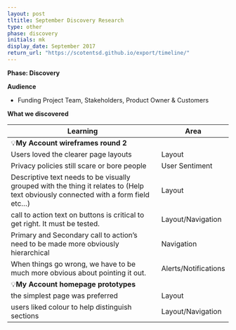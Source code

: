 ```yaml
---
layout: post
tltitle: September Discovery Research
type: other
phase: discovery
initials: mk
display_date: September 2017
return_url: "https://scotentsd.github.io/export/timeline/"
---
```


**Phase: Discovery**

**Audience**
- Funding Project Team, Stakeholders, Product Owner & Customers

**What we discovered**

Learning | Area
--- | ---
💡**My Account wireframes round 2** |   	
Users loved the clearer page layouts	| Layout
Privacy policies still scare or bore people	| User Sentiment
Descriptive text needs to be visually grouped with the thing it relates to (Help text obviously connected with a form field etc…)	| Layout
call to action text on buttons is critical to get right. It must be tested. 	| Layout/Navigation
Primary and Secondary call to action’s need to be made more obviously hierarchical	| Navigation
When things go wrong, we have to be much more obvious about pointing it out. 	| Alerts/Notifications
💡**My Account homepage prototypes**  	|
the simplest page was preferred	| Layout
users liked colour to help distinguish sections	| Layout/Navigation


<!--more-->
